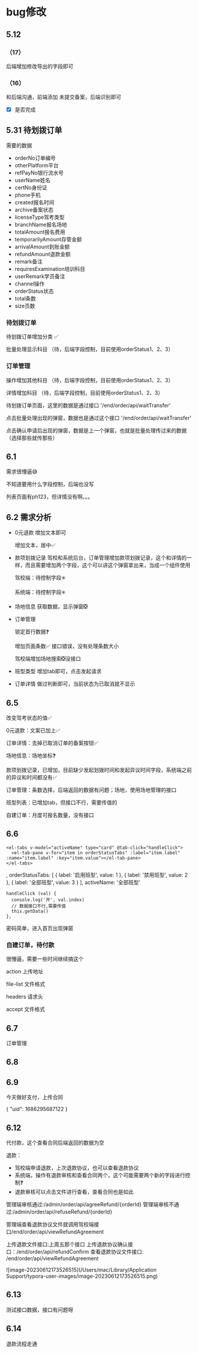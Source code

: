 # bug修改

## 5.12 

### （17）

后端增加修改导出的字段即可

### （16）

和后端沟通，前端添加 未提交备案，后端识别即可

- [x] 是否完成



## 5.31 待划拨订单

需要的数据

- orderNo订单编号
- otherPlatform平台
- refPayNo银行流水号
- userName姓名
- certNo身份证
- phone手机
- created报名时间
- archive备案状态
- licenseType驾考类型
- branchName报名场地
- totalAmount报名费用
- temporarilyAmount存管金额
- arrivalAmount到账金额
- refundAmount退款金额
- remark备注
- requiresExamination培训科目
- userRemark学员备注
- channel操作
- orderStatus状态
- total条数
- size页数



### 待划拨订单

待划拨订单增加分类 ✅

批量处理显示科目 （待，后端字段控制，目前使用orderStatus1、2、3）



### 订单管理                   

操作增加其他科目 （待，后端字段控制，目前使用orderStatus1、2、3）

详情增加科目 （待，后端字段控制，目前使用orderStatus1、2、3）



待划拨订单页面，这里的数据是通过接口 '/end/order/api/waitTransfer'



点击批量处理出现的弹窗，数据也是通过这个接口 '/end/order/api/waitTransfer'



点击确认申请后出现的弹窗，数据是上一个弹窗，也就是批量处理传过来的数据（选择那些就传那些）



## 6.1

需求很懵逼😅

不知道要用什么字段控制，后端也没写

列表页面有ph123，但详情没有啊。。。



## 6.2 需求分析



- 0元退款	增加文本即可

  增加文本，居中✅



- 款项划拨记录	驾校和系统后台，订单管理增加款项划拨记录，这个和详情的一样，而且需要增加两个字段，这个可以讲这个弹窗拿出来，当成一个组件使用

  驾校端：待控制字段✳️

  系统端：待控制字段✳️



- 场地信息	获取数据，显示弹窗❎



- 订单管理	

   锁定首行数据❓

  增加页面条数✅	接口错误，没有处理条数大小

  驾校端增加场地搜索❎没接口



- 班型类型	增加tab即可，点击发起请求



- 订单详情	做过判断即可，当前状态为已取消就不显示



## 6.5 

改变驾考状态的值✅



0元退款：文案已加上✅

订单详情：去掉已取消订单的备案按钮✅

场地信息：场地坐标❓

款项划拨记录，已增加，目前缺少发起划拨时间和发起异议时间字段，系统端之前的异议和时间都没有✅

订单管理：条数选择，后端返回的数据有问题；场地，使用场地管理的接口

班型列表：已增加tab，但接口不行，需要传值的

自建订单：月度可报名数量，没有接口



## 6.6

    <el-tabs v-model="activeName" type="card" @tab-click="handleClick">
      <el-tab-pane v-for="item in orderStatusTabs" :label="item.label" :name="item.label" :key="item.value"></el-tab-pane>
    </el-tabs>

,
      orderStatusTabs: [
        {
          label: '启用班型',
          value: 1
        },
        {
          label: '禁用班型',
          value: 2
        },
        {
          label: '全部班型',
          value: 3
        }
      ],
      activeName: '全部班型'

    handleClick (val) {
      console.log('开', val.index)
      // 数据接口不行,需要传值
      this.getData()
    },



密码简单，进入首页出现弹窗

### 自建订单，待付款

很懵逼，需要一些时间继续搞这个

action	上传地址

file-list	文件格式

headers	请求头

accept	文件格式



## 6.7

订单管理



## 6.8



## 6.9

今天做好支付，上传合同





{
    "uid": 1686295687122
}



## 6.12

代付款，这个查看合同后端返回的数据为空

退款：

- 驾校端申请退款，上次退款协议，也可以查看退款协议
- 系统端，操作有退款审核和查看合同两个，这个可能需要两个新的字段进行控制❓
- 退款审核可以点击文件进行查看，查看合同也是如此



管理端审核通过:/admin/order/api/agreeRefund/{orderId}
管理端审核不通过:/admin/order/api/refuseRefund/{orderId}

管理端查看退款协议文件就调用驾校端接口/end/order/api/viewRefundAgreement

上传退款文件接口:上周五那个接口
上传退款协议确认接口：/end/order/api/refundConfirm
查看退款协议文件接口: /end/order/api/viewRefundAgreement

![image-20230612173526515](/Users/mac/Library/Application Support/typora-user-images/image-20230612173526515.png)



## 6.13

测试接口数据，接口有问题呀





## 6.14

退款流程走通


